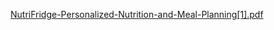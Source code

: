 [NutriFridge-Personalized-Nutrition-and-Meal-Planning[1].pdf](https://github.com/user-attachments/files/15859249/NutriFridge-Personalized-Nutrition-and-Meal-Planning.1.pdf)
